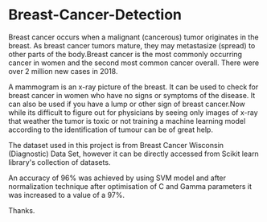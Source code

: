 # Breast-Cancer-Detection

Breast cancer occurs when a malignant (cancerous) tumor originates in the breast. As breast cancer tumors mature, they may metastasize (spread) to other parts of the body.Breast cancer is the most commonly occurring cancer in women and the second most common cancer overall. There were over 2 million new cases in 2018.

A mammogram is an x-ray picture of the breast. It can be used to check for breast cancer in women who have no signs or symptoms of the disease. It can also be used if you have a lump or other sign of breast cancer.Now while its difficult to figure out for physicians by seeing only images of x-ray that weather the tumor is toxic or not training a machine learning model according to the identification of tumour can be of great help.

The dataset used in this project is from Breast Cancer Wisconsin (Diagnostic) Data Set, however it can be directly accessed from Scikit learn library's collection of datasets.

An accuracy of 96% was achieved by using SVM model and after normalization technique after optimisation of C and Gamma parameters it was increased to a value of a 97%.

Thanks.
